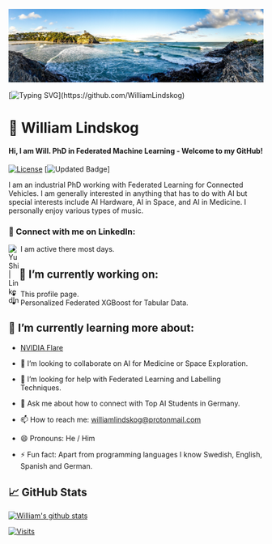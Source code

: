 ![Top Doodle](/Files/sea.jpg)

[![Typing SVG](https://readme-typing-svg.herokuapp.com/?font=Righteous&color=016EEA&size=60&center=true&vCenter=true&width=900&height=100&lines=Hi+There+%F0%9F%91%8B+My+Name+is+William.;I+Am+a+Machine+Learning+PhD.;Feel+Free+to+Get+in+Touch.+%F0%9F%98%84;Nice+to+Meet+You!!!...)](https://github.com/WilliamLindskog)

# :penguin: William Lindskog

#### Hi, I am Will. PhD in Federated Machine Learning - Welcome to my GitHub!

[![License](https://img.shields.io/badge/License-AGPL-blue)](https://github.com/WilliamLindskog)
[![Updated Badge](https://img.shields.io/github/last-commit/WilliamLindskog/WilliamLindskog/main?label=Last%20Updated&style=flat)]

I am an industrial PhD working with Federated Learning for Connected Vehicles. I am generally interested in anything that has to do with AI but special interests include AI Hardware, AI in Space, and AI in Medicine. I personally enjoy various types of music. 

### 🤝 Connect with me on LinkedIn: 
<a href="https://www.linkedin.com/in/williamlindskog/"><img align="left" src="https://raw.githubusercontent.com/yushi1007/yushi1007/main/images/linkedin.svg" alt="Yu Shi | LinkedIn" width="21px"/></a> 
- I am active there most days. 

## 🔭 I’m currently working on:
- This profile page. 
- Personalized Federated XGBoost for Tabular Data. 


## 🌱 I’m currently learning more about:
- [NVIDIA Flare](https://nvflare.readthedocs.io/en/main/index.html)

- 👯 I’m looking to collaborate on AI for Medicine or Space Exploration. 
- 🤔 I’m looking for help with Federated Learning and Labelling Techniques. 
- 💬 Ask me about how to connect with Top AI Students in Germany. 
- 📫 How to reach me: williamlindskog@protonmail.com
- 😄 Pronouns: He / Him 
- ⚡ Fun fact: Apart from programming languages I know Swedish, English, Spanish and German. 

## 📈 GitHub Stats 

[![William's github stats](https://github-readme-stats.vercel.app/api?username=WilliamLindskog)](https://github.com/WilliamLindskog)

[![Visits](https://komarev.com/ghpvc/?username=WilliamLindskog&label=Github%20Profile%20Visits&color=f20707&logo=github&style=flat-square)](https://github.com/WilliamLindskog)
